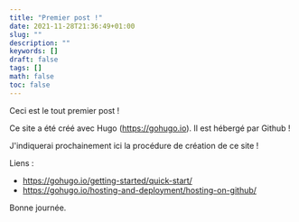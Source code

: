 ```yaml
---
title: "Premier post !"
date: 2021-11-28T21:36:49+01:00
slug: ""
description: ""
keywords: []
draft: false 
tags: []
math: false
toc: false
---
```

Ceci est le tout premier post !

Ce site a été créé avec Hugo (https://gohugo.io). Il est hébergé par Github ! 

J'indiquerai prochainement ici la procédure de création de ce site !

Liens : 
  * https://gohugo.io/getting-started/quick-start/
  * https://gohugo.io/hosting-and-deployment/hosting-on-github/

Bonne journée.
